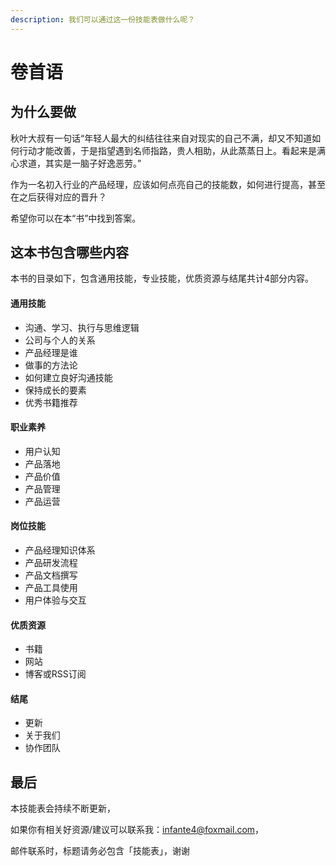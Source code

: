 ```yaml
---
description: 我们可以通过这一份技能表做什么呢？
---
```


# 卷首语

## 为什么要做

秋叶大叔有一句话“年轻人最大的纠结往往来自对现实的自己不满，却又不知道如何行动才能改善，于是指望遇到名师指路，贵人相助，从此蒸蒸日上。看起来是满心求道，其实是一脑子好逸恶劳。”

作为一名初入行业的产品经理，应该如何点亮自己的技能数，如何进行提高，甚至在之后获得对应的晋升？

希望你可以在本“书”中找到答案。

## 这本书包含哪些内容

本书的目录如下，包含通用技能，专业技能，优质资源与结尾共计4部分内容。

#### 通用技能

* 沟通、学习、执行与思维逻辑
* 公司与个人的关系
* 产品经理是谁
* 做事的方法论
* 如何建立良好沟通技能
* 保持成长的要素
* 优秀书籍推荐

#### 职业素养

* 用户认知
* 产品落地
* 产品价值
* 产品管理
* 产品运营

#### 岗位技能

* 产品经理知识体系
* 产品研发流程
* 产品文档撰写
* 产品工具使用
* 用户体验与交互

#### 优质资源

* 书籍
* 网站
* 博客或RSS订阅

#### 结尾

* 更新
* 关于我们
* 协作团队

## 最后

本技能表会持续不断更新，

如果你有相关好资源/建议可以联系我：infante4@foxmail.com，

邮件联系时，标题请务必包含「技能表」，谢谢

